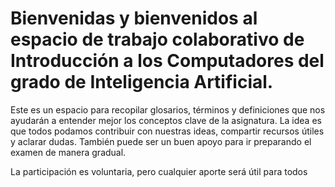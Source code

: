 # Bienvenidas y bienvenidos al espacio de trabajo colaborativo de Introducción a los Computadores del grado de Inteligencia Artificial.

Este es un espacio para recopilar glosarios, términos y definiciones que nos ayudarán a entender mejor los conceptos clave de la asignatura. La idea es que todos podamos contribuir con nuestras ideas, compartir recursos útiles y aclarar dudas. También puede ser un buen apoyo para ir preparando el examen de manera gradual.

La participación es voluntaria, pero cualquier aporte será útil para todos
